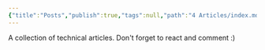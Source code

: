 ```yaml
---
{"title":"Posts","publish":true,"tags":null,"path":"4 Articles/index.md","permalink":"/4-articles/index/","PassFrontmatter":true}
---
```



A collection of technical articles. Don't forget to react and comment :)
